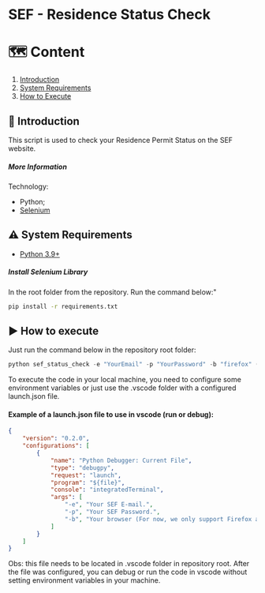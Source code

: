 # SEF - Residence Status Check

# :world_map: Content

1. [Introduction](#%3Ablue_book%3A-introduction)
2. [System Requirements](#%3Awarning%3A-system-requirements)
3. [How to Execute](#%3Aarrow_forward%3A-how-to-execute)

## :blue_book: Introduction

This script is used to check your Residence Permit Status on the SEF website. 

##### More Information

Technology:
* Python;
* [Selenium](https://www.selenium.dev/)

## :warning: System Requirements

- [Python 3.9+](https://www.python.org/)

##### Install Selenium Library

In the root folder from the repository. Run the command below:"
```cmd
pip install -r requirements.txt
```

## :arrow_forward: How to execute

Just run the command below in the repository root folder:
```python
python sef_status_check -e "YourEmail" -p "YourPassword" -b "firefox" (or "chrome")
```

To execute the code in your local machine, you need to configure some environment variables or just use the .vscode folder with a configured launch.json file.

#### Example of a launch.json file to use in vscode (run or debug):

```json
{
    "version": "0.2.0",
    "configurations": [
        {
            "name": "Python Debugger: Current File",
            "type": "debugpy",
            "request": "launch",
            "program": "${file}",
            "console": "integratedTerminal",
            "args": [
                "-e", "Your SEF E-mail.",
                "-p", "Your SEF Password.",
                "-b", "Your browser (For now, we only support Firefox and Chrome.)"
            ]
        }
    ]
}
```
Obs: this file needs to be located in .vscode folder in repository root. After the file was configured, you can debug or run the code in vscode without setting environment variables in your machine.
